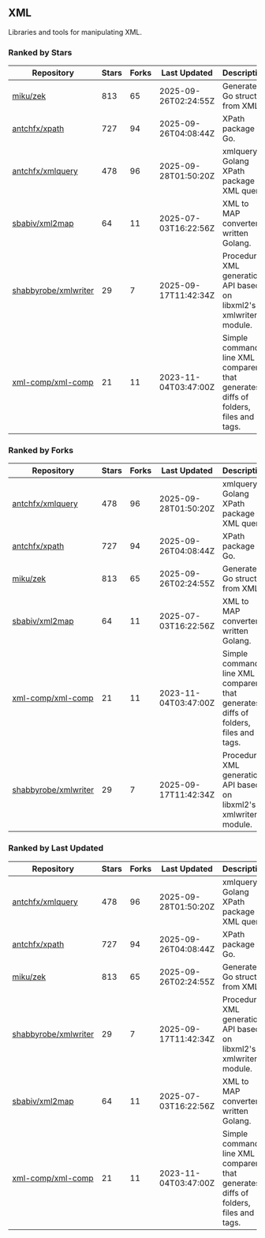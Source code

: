 ## XML

Libraries and tools for manipulating XML.

### Ranked by Stars

| Repository | Stars | Forks | Last Updated | Description | 
|------------|-------|-------|--------------|-------------|
| [miku/zek](https://github.com/miku/zek) | 813 | 65 | 2025-09-26T02:24:55Z |  Generate a Go struct from XML. |
| [antchfx/xpath](https://github.com/antchfx/xpath) | 727 | 94 | 2025-09-26T04:08:44Z |  XPath package for Go. |
| [antchfx/xmlquery](https://github.com/antchfx/xmlquery) | 478 | 96 | 2025-09-28T01:50:20Z |  xmlquery is Golang XPath package for XML query. |
| [sbabiv/xml2map](https://github.com/sbabiv/xml2map) | 64 | 11 | 2025-07-03T16:22:56Z |  XML to MAP converter written Golang. |
| [shabbyrobe/xmlwriter](https://github.com/shabbyrobe/xmlwriter) | 29 | 7 | 2025-09-17T11:42:34Z |  Procedural XML generation API based on libxml2's xmlwriter module. |
| [xml-comp/xml-comp](https://github.com/xml-comp/xml-comp) | 21 | 11 | 2023-11-04T03:47:00Z |  Simple command line XML comparer that generates diffs of folders, files and tags. |

### Ranked by Forks

| Repository | Stars | Forks | Last Updated | Description | 
|------------|-------|-------|--------------|-------------|
| [antchfx/xmlquery](https://github.com/antchfx/xmlquery) | 478 | 96 | 2025-09-28T01:50:20Z |  xmlquery is Golang XPath package for XML query. |
| [antchfx/xpath](https://github.com/antchfx/xpath) | 727 | 94 | 2025-09-26T04:08:44Z |  XPath package for Go. |
| [miku/zek](https://github.com/miku/zek) | 813 | 65 | 2025-09-26T02:24:55Z |  Generate a Go struct from XML. |
| [sbabiv/xml2map](https://github.com/sbabiv/xml2map) | 64 | 11 | 2025-07-03T16:22:56Z |  XML to MAP converter written Golang. |
| [xml-comp/xml-comp](https://github.com/xml-comp/xml-comp) | 21 | 11 | 2023-11-04T03:47:00Z |  Simple command line XML comparer that generates diffs of folders, files and tags. |
| [shabbyrobe/xmlwriter](https://github.com/shabbyrobe/xmlwriter) | 29 | 7 | 2025-09-17T11:42:34Z |  Procedural XML generation API based on libxml2's xmlwriter module. |

### Ranked by Last Updated

| Repository | Stars | Forks | Last Updated | Description | 
|------------|-------|-------|--------------|-------------|
| [antchfx/xmlquery](https://github.com/antchfx/xmlquery) | 478 | 96 | 2025-09-28T01:50:20Z |  xmlquery is Golang XPath package for XML query. |
| [antchfx/xpath](https://github.com/antchfx/xpath) | 727 | 94 | 2025-09-26T04:08:44Z |  XPath package for Go. |
| [miku/zek](https://github.com/miku/zek) | 813 | 65 | 2025-09-26T02:24:55Z |  Generate a Go struct from XML. |
| [shabbyrobe/xmlwriter](https://github.com/shabbyrobe/xmlwriter) | 29 | 7 | 2025-09-17T11:42:34Z |  Procedural XML generation API based on libxml2's xmlwriter module. |
| [sbabiv/xml2map](https://github.com/sbabiv/xml2map) | 64 | 11 | 2025-07-03T16:22:56Z |  XML to MAP converter written Golang. |
| [xml-comp/xml-comp](https://github.com/xml-comp/xml-comp) | 21 | 11 | 2023-11-04T03:47:00Z |  Simple command line XML comparer that generates diffs of folders, files and tags. |

